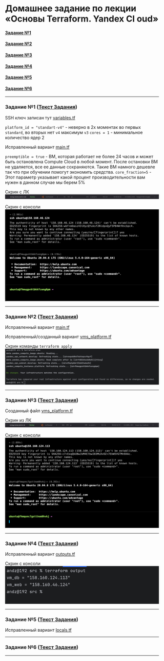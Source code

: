 # Домашнее задание по лекции «Основы Terraform. Yandex Cl oud»

 #### [Задание №1](#задание-1-текст-задания)
#### [Задание №2](#задание-2-текст-задания)
#### [Задание №3](#задание-3-текст-задания)
#### [Задание №4](#задание-4-текст-задания)
#### [Задание №5](#задание-5-текст-задания)
#### [Задание №6](#задание-6-текст-задания)

---

### Задание №1 ([Текст Задания](https://github.com/netology-code/ter-homeworks/blob/main/02/hw-02.md#%D0%B7%D0%B0%D0%B4%D0%B0%D0%BD%D0%B8%D0%B5-1))

SSH ключ записан тут [variables.tf](assets%2Fterraform%2Fhw-70%2Fsrc%2Fvariables.tf)

`platform_id = "standart-v4"` - неверно в 2х моментак во первых `standard`, во вторых нет `v4` максимум `v3`
`cores = 1` - минимальное количество ядер 2

Исправленный вариант [main.tf](assets%2Fterraform%2Fhw-70%2Fsrc%2Fmain.tf)

`preemptible = true` - ВМ, которая работает не более 24 часов и может быть остановлена Compute Cloud в любой момент. 
После остановки ВМ не удаляется, все ее данные сохраняются. Такие ВМ намного дешевле так что при обучении помогут 
экономить средства. 
`core_fraction=5` - Этот параметр указывает какой процент производительности вам нужен в данном случае мы берем 5%

Скрин с ЛК
![hw-70-1-1.png](assets%2Fimages%2Fhw-70%2Fhw-70-1-1.png)

Скрин с консоли
![hw-70-1-2.png](assets%2Fimages%2Fhw-70%2Fhw-70-1-2.png)

---

### Задание №2 ([Текст Задания](https://github.com/netology-code/ter-homeworks/blob/main/02/hw-02.md#%D0%B7%D0%B0%D0%B4%D0%B0%D0%BD%D0%B8%D0%B5-2))

Исправленный вариант [main.tf](assets%2Fterraform%2Fhw-70%2Fsrc%2Fmain.tf)

Исправленный/созданный вариант [vms_platform.tf](assets%2Fterraform%2Fhw-70%2Fsrc%2Fvms_platform.tf)

Скрин команды `terraform apply`
![hw-70-2-1.png](assets%2Fimages%2Fhw-70%2Fhw-70-2-1.png)

---

### Задание №3 ([Текст Задания](https://github.com/netology-code/ter-homeworks/blob/main/02/hw-02.md#%D0%B7%D0%B0%D0%B4%D0%B0%D0%BD%D0%B8%D0%B5-3))

Созданный файл [vms_platform.tf](assets%2Fterraform%2Fhw-70%2Fsrc%2Fvms_platform.tf)

Скрин из ЛК
![hw-70-3-1.png](assets%2Fimages%2Fhw-70%2Fhw-70-3-1.png)

Скрин с консоли
![hw-70-3-2.png](assets%2Fimages%2Fhw-70%2Fhw-70-3-2.png)

---

### Задание №4 ([Текст Задания](https://github.com/netology-code/ter-homeworks/blob/main/02/hw-02.md#%D0%B7%D0%B0%D0%B4%D0%B0%D0%BD%D0%B8%D0%B5-4))

Исправленный вариант [outputs.tf](assets%2Fterraform%2Fhw-70%2Fsrc%2Foutputs.tf)

Скрин с консоли
![hw-70-4-1.png](assets%2Fimages%2Fhw-70%2Fhw-70-4-1.png)

---

### Задание №5 ([Текст Задания](https://github.com/netology-code/ter-homeworks/blob/main/02/hw-02.md#%D0%B7%D0%B0%D0%B4%D0%B0%D0%BD%D0%B8%D0%B5-4))

Исправленный вариант [locals.tf](assets%2Fterraform%2Fhw-70%2Fsrc%2Flocals.tf)

---

### Задание №6 ([Текст Задания](https://github.com/netology-code/ter-homeworks/blob/main/02/hw-02.md#%D0%B7%D0%B0%D0%B4%D0%B0%D0%BD%D0%B8%D0%B5-4))

---